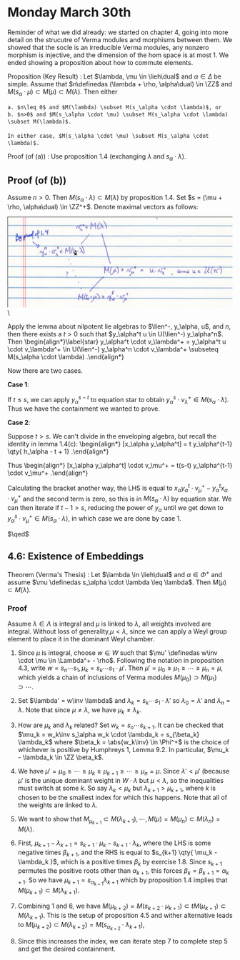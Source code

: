 # Monday March 30th

Reminder of what we did already: we started on chapter 4, going into more detail on the strucutre of Verma modules and morphisms between them.
We showed that the socle is an irreducible Verma modules, any nonzero morphism is injective, and the dimension of the hom space is at most 1.
We ended showing a proposition about how to commute elements.

Proposition (Key Result)
:   Let $\lambda, \mu \in \lieh\dual$ and $\alpha\in\Delta$ be simple.
    Assume that $n\definedas (\lambda + \rho, \alpha\dual) \in \ZZ$ and $M(s_\alpha \cdot \mu) \subset M(\mu) \subset M(\lambda)$.
    Then either

    a. $n\leq 0$ and $M(\lambda) \subset M(s_\alpha \cdot \lambda)$, or
    b. $n>0$ and $M(s_\alpha \cdot \mu) \subset M(s_\alpha \cdot \lambda) \subset M(\lambda)$.

    In either case, $M(s_\alpha \cdot \mu) \subset M(s_\alpha \cdot \lambda)$.

Proof (of (a))
: Use proposition 1.4 (exchanging $\lambda$ and $s_\alpha \cdot \lambda$).

## Proof (of (b))

Assume $n>0$.
Then $M(s_\alpha \cdot \lambda) \subset M(\lambda)$ by proposition 1.4.
Set $s = (\mu + \rho, \alpha\dual) \in \ZZ^+$.
Denote maximal vectors as follows:

![Image](figures/2020-03-30-09:29.png)\

Apply the lemma about nilpotent lie algebras to $\lien^-, y_\alpha, u$, and $n$, then there exists a $t>0$ such that $y_\alpha^t u \in U(\lien^-) y_\alpha^n$.
Then
\begin{align*}\label{star}
y_\alpha^t \cdot v_\lambda^+ = y_\alpha^t u \cdot v_\lambda^+ \in U(\lien^-) y_\alpha^n \cdot v_\lambda^+ \subseteq M(s_\alpha \cdot \lambda)
.\end{align*}

Now there are two cases.

**Case 1**:

If $t\leq s$, we can apply $y_\alpha^{s-t}$ to equation star to obtain $y_\alpha^s \cdot v_\lambda^+ \in M(s_\alpha \cdot \lambda)$.
Thus we have the containment we wanted to prove.

**Case 2**:

Suppose $t > s$.
We can't divide in the enveloping algebra, but recall the identity in lemma 1.4(c):
\begin{align*}
[x_\alpha y_\alpha^t] = t y_\alpha^{t-1} \qty{ h_\alpha - t + 1}
.\end{align*}

Thus
\begin{align*}
[x_\alpha y_\alpha^t] \cdot v_\mu^+ = t(s-t) y_\alpha^{t-1} \cdot v_\mu^+
.\end{align*}

Calculating the bracket another way, the LHS is equal to $x_\alpha y_\alpha^t \cdot v_\mu^+ - y_\alpha^t x_\alpha \cdot v_\mu^+$ and the second term is zero, so this is in $M(s_\alpha \cdot \lambda)$ by equation star.
We can then iterate if  $t-1 > s$, reducing the power of $y_\alpha$ until we get down to $y_\alpha^s \cdot v_\mu^+ \in M(s_\alpha \cdot \lambda)$, in which case we are done by case 1.

$\qed$

## 4.6: Existence of Embeddings

Theorem (Verma's Thesis)
: Let $\lambda \in \lieh\dual$ and $\alpha\in\Phi^+$ and assume $\mu \definedas s_\alpha \cdot \lambda \leq \lambda$.
  Then $M(\mu) \subset M(\lambda)$.

### Proof

Assume $\lambda \in \Lambda$ is integral and $\mu$ is linked to $\lambda$, all weights involved are integral.
Without loss of generality,$\mu < \lambda$, since we can apply a Weyl group element to place it in the dominant Weyl chamber.

1. Since $\mu$ is integral, choose $w\in W$ such that $\mu' \definedas w\inv \cdot \mu \in \Lambda^+ - \rho$.
    Following the notation in proposition 4.3, write $w = s_n \cdots s_1, \mu_k = s_k \cdots s_1 \cdot \mu'$.
    Then $\mu' = \mu_0 \geq \mu_1 \geq \cdots \geq \mu_n = \mu$, which yields a chain of inclusions of Verma modules $M(\mu_0) \supset M(\mu_1) \supset \cdots$.

2. Set $\lambda' = w\inv \lambda$ and $\lambda_k = s_k \cdots s_1 \cdot \lambda'$ so $\lambda_0 = \lambda'$ and $\lambda_n = \lambda$.
    Note that since $\mu \neq \lambda$, we have $\mu_k \neq \lambda_k$.

3. How are $\mu_k$ and $\lambda_k$ related? Set $w_k = s_n \cdots s_{k+1}$.
    It can be checked that $\mu_k = w_k\inv s_\alpha w_k \cdot \lambda_k = s_{\beta_k} \lambda_k$ where $\beta_k = \abs{w_k\inv} \in \Phi^+$ is the choice of whichever is positive by Humphreys 1, Lemma 9.2.
    In particular, $\mu_k - \lambda_k \in \ZZ \beta_k$.

4. We have $\mu' = \mu_0 \geq \cdots \geq \mu_k \geq \mu_{k+1} \geq \cdots \geq \mu_n = \mu$.
    Since $\lambda'<\mu'$ (because $\mu'$ is the unique dominant weight in $W\cdot \lambda$ but $\mu < \lambda$, so the inequalities must switch at some $k$.
    So say $\lambda_k < \mu_k$ but $\lambda_{k+1} > \mu_{k+1}$, where $k$ is chosen to be the smallest index for which this happens.
    Note that all of the weights are linked to $\lambda$.

5. We want to show that $M_{\mu_{k+1}} \subset M(\lambda_{k+1}), \cdots, M(\mu) = M(\mu_n) \subset M(\lambda_n) = M(\lambda)$.

6. First, $\mu_{k+1} - \lambda_{k+1} = s_{k+1} \cdot \mu_k - s_{k+1} \cdot \lambda_k$, where the LHS is some negative times $\beta_{k+1}$, and the RHS is equal to $s_{k+1} \qty{ \mu_k - \lambda_k }$, which is a positive times $\beta_k$ by exercise 1.8.
    Since $s_{k+1}$ permutes the positive roots other than $\alpha_{k+1}$, this forces $\beta_k = \beta_{k+1} = \alpha_{k+1}$.
    So we have $\mu_{k+1} = s_{\alpha_{k+1}} \lambda_{k+1}$ which by proposition 1.4 implies that $M(\mu_{k+1}) \subset M(\lambda_{k+1})$.

7. Combining 1 and 6, we have $M(\mu_{k+2}) = M(s_{k+2} \cdot \mu_{k+1}) \subset tM(\mu_{k+1}) \subset M(\lambda_{k+1})$.
    This is the setup of proposition 4.5 and wither alternative leads to $M(\mu_{k+2}) \subset M(\lambda_{k+2}) = M(s_{\alpha_{k+2}} \cdot \lambda_{k+1})$,

8. Since this increases the index, we can iterate step 7 to complete step 5 and get the desired containment.
